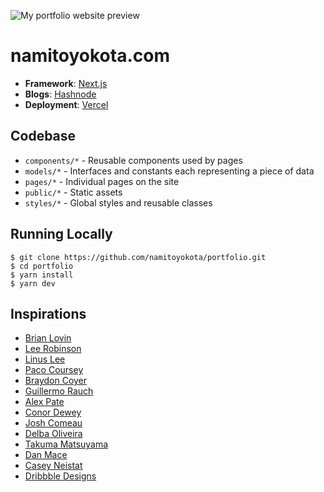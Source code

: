 ![My portfolio website preview](https://api.namitoyokota.com/assets/og-images/portfolio.png)

# namitoyokota.com

-   **Framework**: [Next.js](https://nextjs.org/)
-   **Blogs**: [Hashnode](https://hashnode.com/)
-   **Deployment**: [Vercel](https://vercel.com)

## Codebase

-   `components/*` - Reusable components used by pages
-   `models/*` - Interfaces and constants each representing a piece of data
-   `pages/*` - Individual pages on the site
-   `public/*` - Static assets
-   `styles/*` - Global styles and reusable classes

## Running Locally

```shell
$ git clone https://github.com/namitoyokota/portfolio.git
$ cd portfolio
$ yarn install
$ yarn dev
```

## Inspirations

-   [Brian Lovin](https://brianlovin.com/)
-   [Lee Robinson](https://leerob.io/)
-   [Linus Lee](https://thesephist.com/)
-   [Paco Coursey](https://paco.me/)
-   [Braydon Coyer](https://www.braydoncoyer.dev/)
-   [Guillermo Rauch](https://rauchg.com/)
-   [Alex Pate](https://alexjpate.com/)
-   [Conor Dewey](https://www.conordewey.com/)
-   [Josh Comeau](https://www.joshwcomeau.com/)
-   [Delba Oliveira](https://delba.dev/)
-   [Takuma Matsuyama](https://www.craftz.dog/)
-   [Dan Mace](https://danmace.com/)
-   [Casey Neistat](https://www.caseyneistat.com/)
-   [Dribbble Designs](https://dribbble.com/namitoyokota/collections/7037253-Portfolio?utm_source=Clipboard_%22clipboard_collection%22&utm_campaign=%22namitoyokota%22&utm_content=%22Portfolio%22&utm_medium=Social_Share)
